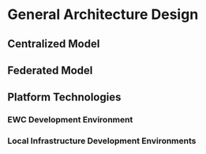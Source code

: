 # General Architecture Design

## Centralized Model

## Federated Model

## Platform Technologies

### EWC Development Environment

### Local Infrastructure Development Environments
